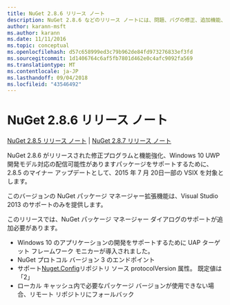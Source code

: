 ```yaml
---
title: NuGet 2.8.6 リリース ノート
description: NuGet 2.8.6 などのリリース ノートには、問題、バグの修正、追加機能、および Dcr が知られています。
author: karann-msft
ms.author: karann
ms.date: 11/11/2016
ms.topic: conceptual
ms.openlocfilehash: d57c658999ed3c79b962de84fd973276833ef3fd
ms.sourcegitcommit: 1d1406764c6af5fb7801d462e0c4afc9092fa569
ms.translationtype: MT
ms.contentlocale: ja-JP
ms.lasthandoff: 09/04/2018
ms.locfileid: "43546492"
---
```

# <a name="nuget-286-release-notes"></a>NuGet 2.8.6 リリース ノート

[NuGet 2.8.5 リリース ノート](../release-notes/nuget-2.8.5.md) | [NuGet 2.8.7 リリース ノート](../release-notes/nuget-2.8.7.md)

NuGet 2.8.6 がリリースされた修正プログラムと機能強化、Windows 10 UWP 開発モデル対応の配信可能性がありますパッケージをサポートするために、2.8.5 のマイナー アップデートとして、2015 年 7 月 20日一部の VSIX を対象とします。

このバージョンの NuGet パッケージ マネージャー拡張機能は、Visual Studio 2013 のサポートのみを提供します。

このリリースでは、NuGet パッケージ マネージャー ダイアログのサポートが追加必要があります。

* Windows 10 のアプリケーションの開発をサポートするために UAP ターゲット フレームワーク モニカーが導入されました。
* NuGet プロトコル バージョン 3 のエンドポイント
* サポート[Nuget.Config](../consume-packages/configuring-nuget-behavior.md)リポジトリ ソース protocolVersion 属性。 既定値は「2」
* ローカル キャッシュ内で必要なパッケージ バージョンが使用できない場合、リモート リポジトリにフォールバック